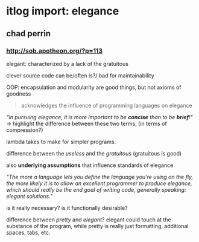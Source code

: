 # itlog import: elegance
## chad perrin
### http://sob.apotheon.org/?p=113

elegant: characterized by a lack of the gratuitous

clever source code can be/often is?/ bad for maintainability

OOP: encapsulation and modularity are good things, but not axioms of goodness

> acknowledges the influence of programming languages on elegance

*"in pursuing elegance, it is more important to be **concise** than to be **brief**!"* -> highlight the difference between these two terms, (in terms of compression?)

lambda takes to make for simpler programs.

difference between the *useless* and the *gratuitous* (gratuitous is good)

also **underlying assumptions** that influence standards of elegance

*"The more a language lets you define the language you’re using on the fly, the more likely it is to allow an excellent programmer to produce elegance, which should really be the end goal of writing code, generally speaking: elegant solutions."*

is it really necessary? is it functionally desirable?

difference between *pretty* and *elegant*? elegant could touch at the substance of the program, while pretty is really just formatting, additional spaces, tabs, etc.